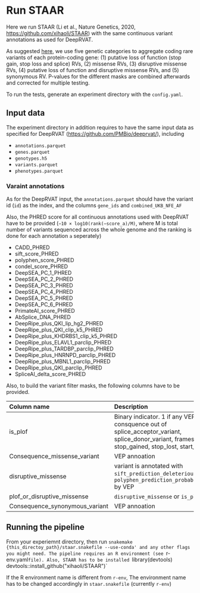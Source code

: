 # Run STAAR 

Here we run STAAR (Li et al., Nature Genetics, 2020, https://github.com/xihaoli/STAAR) with the same continuous variant annotations as used for DeepRVAT. 

As suggested [here](https://github.com/xihaoli/STAARpipeline-Tutorial), we use five genetic categories to aggregate coding rare variants of each protein-coding gene: (1) putative loss of function (stop gain, stop loss and splice) RVs, (2) missense RVs, (3) disruptive missense RVs, (4) putative loss of function and disruptive missense RVs, and (5) synonymous RV.
P-values for the different masks are combined afterwards and corrected for multiple testing. 

To run the tests, generate an experiment directory with the `config.yaml`. 

## Input data
The experiment directory in addition requires to have the same input data as specified for DeepRVAT (https://github.com/PMBio/deeprvat/), including
- `annotations.parquet`
- `genes.parquet`
- `genotypes.h5`
- `variants.parquet`
- `phenotypes.parquet`


### Varaint annotations
As for the DeepRVAT input, the  `annotations.parquet` should have the variant id (`id`) as the index, and the columns `gene_ids` and `combined_UKB_NFE_AF`

Also, the PHRED score for all continuous annotations used with DeepRVAT have to be provided (`−10 × log10(rank(−score_a)/M)`, where M is total number of variants sequenced across the whole genome and the ranking is done for each annotation `a` seperately)
- CADD_PHRED
- sift_score_PHRED
- polyphen_score_PHRED
- condel_score_PHRED
- DeepSEA_PC_1_PHRED
- DeepSEA_PC_2_PHRED
- DeepSEA_PC_3_PHRED
- DeepSEA_PC_4_PHRED
- DeepSEA_PC_5_PHRED
- DeepSEA_PC_6_PHRED
- PrimateAI_score_PHRED
- AbSplice_DNA_PHRED
- DeepRipe_plus_QKI_lip_hg2_PHRED
- DeepRipe_plus_QKI_clip_k5_PHRED
- DeepRipe_plus_KHDRBS1_clip_k5_PHRED
- DeepRipe_plus_ELAVL1_parclip_PHRED
- DeepRipe_plus_TARDBP_parclip_PHRED
- DeepRipe_plus_HNRNPD_parclip_PHRED
- DeepRipe_plus_MBNL1_parclip_PHRED
- DeepRipe_plus_QKI_parclip_PHRED
- SpliceAI_delta_score_PHRED   

Also, to build the variant filter masks, the following columns have to be provided. 

| Column name | Description  |
|:----------|:----------|
| is_plof    | Binary indicator. 1 if any VEP consquence out of  splice_acceptor_variant, splice_donor_variant, frameshift_variant, stop_gained, stop_lost, start_lost is True  |
| Consequence_missense_variant    | VEP annoation    |
| disruptive_missense    | variant is annotated with `sift_prediction_deleterious` and `polyphen_prediction_probably_damaging` by VEP   | 
| plof_or_disruptive_missense    | `disruptive_missense` or `is_plof`    |
| Consequence_synonymous_variant    | VEP annoation    |


## Running the pipeline
From your experiemnt directory, then run `snakemake {this_directoy_path}/staar.snakefile --use-conda' and any other flags you might need.
The pipeline requires an R environment (see `r-env.yaml` file). Also, STAAR has to be installed 
`library(devtools)`
`devtools::install_github("xihaoli/STAAR")`

If the R environment name is different from `r-env`, The environment name has to be changed accordingly in `staar.snakefile` (currently `r-env`)
